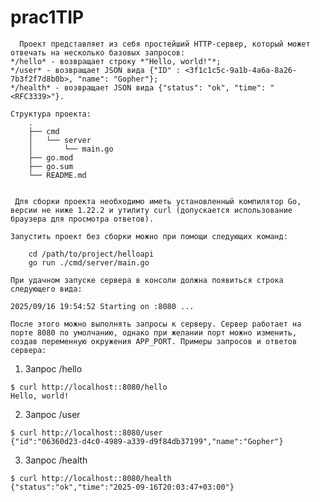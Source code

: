 # prac1TIP
	  Проект представляет из себя простейший HTTP-сервер, который может отвечать на несколько базовых запросов:
	*/hello* - возвращает строку *"Hello, world!"*;
	*/user* - возвращает JSON вида {"ID" : <3f1c1c5c-9a1b-4a6a-8a26-7b3f2f7d8b0b>, "name": "Gopher"};
	*/health* - возвращает JSON вида {"status": "ok", "time": "<RFC3339>"}.

	Структура проекта:
		.
		├── cmd
		│   └── server
		│       └── main.go
		├── go.mod
		├── go.sum
		└── README.md


	 Для сборки проекта необходимо иметь установленный компилятор Go, версии не ниже 1.22.2 и утилиту curl (допускается использование браузера для просмотра ответов). 

	Запустить проект без сборки можно при помощи следующих команд:
```
	cd /path/to/project/helloapi
	go run ./cmd/server/main.go
```
	При удачном запуске сервера в консоли должна появиться строка следующего вида:
```
2025/09/16 19:54:52 Starting on :8080 ...
```
	После этого можно выполнять запросы к серверу. Сервер работает на порте 8080 по умолчанию, однако при желании порт можно изменить, создав переменную окружения APP_PORT. Примеры запросов и ответов сервера:
   1. Запрос /hello
```
$ curl http://localhost::8080/hello
Hello, world!
``` 
   2. Запрос /user
```
$ curl http://localhost::8080/user
{"id":"06360d23-d4c0-4989-a339-d9f84db37199","name":"Gopher"}
```
   3. Запрос /health
```
$ curl http://localhost::8080/health
{"status":"ok","time":"2025-09-16T20:03:47+03:00"}
```

